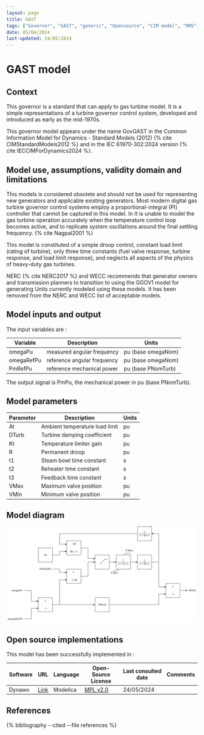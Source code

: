 ```yaml
---
layout: page
title: GAST
tags: ["Governor", "GAST", "generic", "Opensource", "CIM model", "RMS", "phasor", "MRL4", "Single phase", "GovGAST", "IEC", "dynawo", "#106"]
date: 05/04/2024
last-updated: 24/05/2024
---
```

# GAST model

## Context
This governor is a standard that can apply to gas turbine model. It is a simple representations of a turbine governor control system, developed and introduced as early as the mid-1970s.

This governor model appears under the name GovGAST in the Common Information Model for Dynamics - Standard Models (2012) {% cite CIMStandardModels2012 %} and in the IEC 61970-302:2024 version {% cite IECCIMForDynamics2024 %}.

## Model use, assumptions, validity domain and limitations

This models is considered obsolete and should not be used for representing new generators and applicable existing generators. Most modern digital gas turbine governor control systems employ a proportional-integral (PI) controller that cannot be captured in this model.  In It is unable to model the gas turbine operation accurately when the temperature control loop
 becomes active, and to replicate system oscillations around the final settling frequency. {% cite Nagpal2001 %}

This model is constituted of a simple droop control, constant load limit (rating of turbine), only three time constants (fuel valve response, turbine response, and load limit response), and neglects all aspects of the physics of heavy-duty gas turbines.

NERC {% cite NERC2017 %} and WECC recommends that generator owners and transmission planners to transition to using the GGOV1 model for generating Units currently modeled using these models. It has been removed from the NERC and WECC list of acceptable models.

## Model inputs and output

The input variables are :

| Variable | Description | Units |
|-----------|--------------| ------|
| omegaPu | measured angular frequency | pu (base omegaNom)|
| omegaRefPu | reference angular frequency | pu (base omegaNom)|
| PmRefPu | reference mechanical power | pu (base PNomTurb)|

The output signal is PmPu, the mechanical power in pu (base PNomTurb).

## Model parameters

| Parameter | Description | Units |
|-----------|--------------| ------|
| At |Ambient temperature load limit | pu|
|DTurb |Turbine damping coefficient |pu|
|Kt |Temperature limiter gain |pu|
|R |Permanent droop |pu|
|t1 |Steam bowl time constant |s|
|t2 |Reheater time constant |s|
|t3 |Feedback time constant |s|
|VMax |Maximum valve position |pu|
|VMin |Minimum valve position |pu|

## Model diagram

<img src="/pages/models/regulations/GAST/GAST.drawio.svg" alt="GAST diagram">

## Open source implementations

This model has been successfully implemented in :

| Software      | URL | Language | Open-Source License | Last consulted date | Comments |
| ------------- | --- | -------- | ------------------- | ------------------- | -------- |
| Dynawo | [Link](https://github.com/dynawo/dynawo) | Modelica | [MPL v2.0](https://www.mozilla.org/en-US/MPL/2.0/)  | 24/05/2024 |  |

## References

{% bibliography --cited --file references  %}
